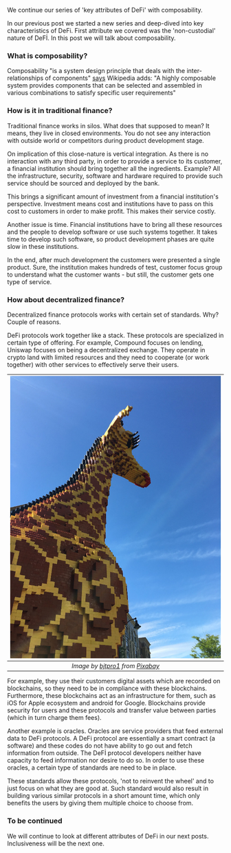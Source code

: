 We continue our series of 'key attributes of DeFi' with composability. 

In our previous post we started a new series and deep-dived into key characteristics of DeFi. First attribute we covered was the 'non-custodial' nature of DeFİ. In this post we will talk about composability. 

### What is composability?
Composability "is a system design principle that deals with the inter-relationships of components" [says](https://en.wikipedia.org/wiki/Composability) Wikipedia adds: "A highly composable system provides components that can be selected and assembled in various combinations to satisfy specific user requirements"

### How is it in traditional finance?

Traditional finance works in silos. What does that supposed to mean? It means, they live in closed environments. You do not see any interaction with outside world or competitors during product development stage. 

On implication of this close-nature is vertical integration. As there is no interaction with any third party, in order to provide a service to its customer, a financial institution should bring together all the ingredients. Example? All the infrastructure, security, software and hardware required to provide such service should be sourced and deployed by the bank. 

This brings a significant amount of investment from a financial institution's perspective. Investment means cost and institutions have to pass on this cost to customers in order to make profit. This makes their service costly. 

Another issue is time. Financial institutions have to bring all these resources and the people to develop software or use such systems together. It takes time to develop such software, so product development phases are quite slow in these institutions. 

In the end, after much development the customers were presented a single product. Sure, the institution makes hundreds of test, customer focus group to understand what the customer wants - but still, the customer gets one type of service. 

### How about decentralized finance?

Decentralized finance protocols works with certain set of standards. Why? Couple of reasons. 

DeFi protocols work together like a stack. These protocols are specialized in certain type of offering. For example, Compound focuses on lending, Uniswap focuses on being a decentralized exchange. They operate in crypto land with limited resources and they need to cooperate (or work together) with other services to effectively serve their users. 

| ![legos](/assets/giraffe-gf860793c5_800.jpg)|
|:--:| 
| *Image by [bjtpro1](https://pixabay.com/users/bjtpro1-6355889/) from [Pixabay](https://pixabay.com/)*|

For example, they use their customers digital assets which are recorded on blockchains, so they need to be in compliance with these blockchains. Furthermore, these blockchains act as an infrastructure for them, such as iOS for Apple ecosystem and android for Google. Blockchains provide security for users and these protocols and transfer value between parties (which in turn charge them fees). 

Another example is oracles. Oracles are service providers that feed external data to DeFi protocols. A DeFi protocol are essentially a smart contract (a software) and these codes do not have ability to go out and fetch information from outside. The DeFİ protocol developers neither have capacity to feed information nor desire to do so. In order to use these oracles, a certain type of standards are need to be in place.  

These standards allow these protocols, 'not to reinvent the wheel' and to just focus on what they are good at. Such standard would also result in building various similar protocols in a short amount time, which only benefits the users by giving them multiple choice to choose from. 

### To be continued
We will continue to look at different attributes of DeFi in our next posts. Inclusiveness will be the next one. 
